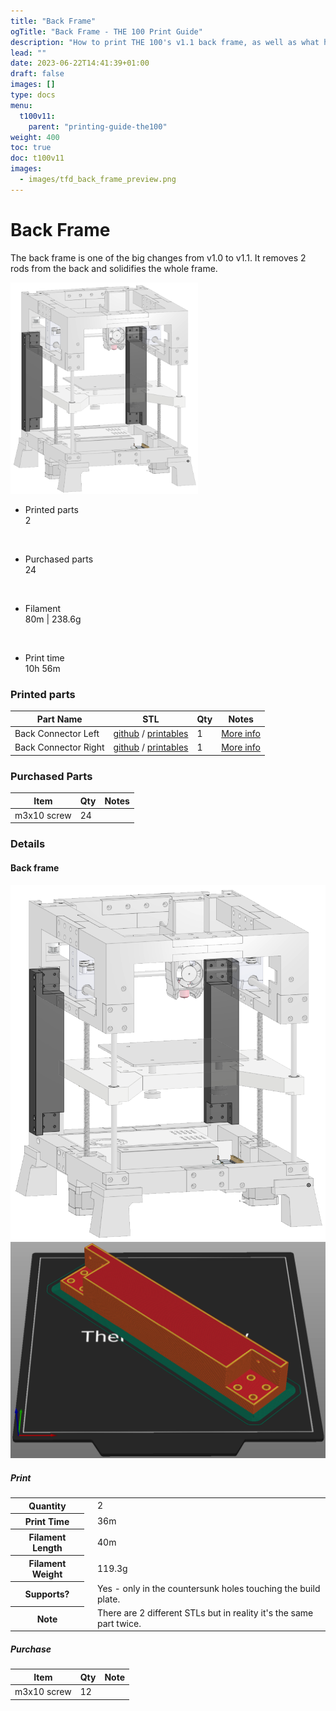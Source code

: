 ```yaml
---
title: "Back Frame"
ogTitle: "Back Frame - THE 100 Print Guide"
description: "How to print THE 100's v1.1 back frame, as well as what hardware you need to purchase to build it."
lead: ""
date: 2023-06-22T14:41:39+01:00
draft: false
images: []
type: docs
menu:
  t100v11:
    parent: "printing-guide-the100"
weight: 400
toc: true
doc: t100v11
images: 
  - images/tfd_back_frame_preview.png
---
```

# Back Frame
The back frame is one of the big changes from v1.0 to v1.1. It removes 2 rods from the back and solidifies the whole frame. 

<div class="row bd">
  <div class="col">
      <a href="images/back_frame_cad.png"><img src="images/back_frame_cad.png" width=300 class="img-thumbnail"></a>

  </div>
  <div class="col">
    <ul class="list-group">
      <li class="list-group-item d-flex justify-content-between align-items-center">
        <div class="text fw-bold">Printed parts</div>
        <div class="text">2</div>
      </li>
    </ul>
    <br>
    <ul class="list-group">
      <li class="list-group-item d-flex justify-content-between align-items-center">
        <div class="text fw-bold">Purchased parts</div>
        <div class="text">24</div>
      </li>
    </ul>   
    <br>
    <ul class="list-group">
      <li class="list-group-item d-flex justify-content-between align-items-center">
        <div class="text fw-bold">Filament</div>
        <div class="text">80m | 238.6g</div>
      </li>
    </ul>   
    <br>
    <ul class="list-group">
      <li class="list-group-item d-flex justify-content-between align-items-center">
        <div class="text fw-bold">Print time</div>
        <div class="text">10h 56m</div>
      </li>
    </ul>  
  </div>
</div>

### Printed parts

<table class="table table-sm">
  <thead>
    <tr>
      <th scope="col">Part Name</th>
      <th scope="col">STL</th>
      <th scope="col">Qty</th>
      <th scope="col">Notes</th>
    </tr>
  </thead>
  <tbody>
    <tr>
      <td>Back Connector Left</td>
      <td class="no-wrap"><a target="_blank" href="https://github.com/MSzturc/t100/blob/main/STL/Back/Back%20Connector%20Left.stl">github</a> / <a href="https://files.printables.com/media/prints/572689/stls/4585086_c556e237-101a-4acd-a392-098b7c88e9a1/back-connector-left.stl">printables</a></td>
      <td>1</td>
      <td><a href="#back-frame-1">More info</a></td>
    </tr>
    <tr>
      <td>Back Connector Right</td>
      <td class="no-wrap"><a target="_blank" href="https://github.com/MSzturc/t100/blob/main/STL/Back/Back%20Connector%20Right.stl">github</a> / <a href="https://files.printables.com/media/prints/572689/stls/4585087_9b00f09c-1c11-4350-a192-ece4abe3a657/back-connector-right.stl">printables</a></td>
      <td>1</td>
      <td><a href="#back-frame-1">More info</a></td>
    </tr>
  </tbody>
</table>

### Purchased Parts
<table class="table table-sm no-margin">
  <thead>
    <tr>
      <th scope="col">Item</th>
      <th scope="col">Qty</th>
      <th scope="col">Notes</th>
    </tr>
  </thead>
  <tbody>
    <tr>
      <td>m3x10 screw</td>
      <td>24</td>
      <td></td>
    </tr>
  </tbody>
</table>

### Details
#### Back frame
  <a href="images/back_frame_cad.png"><img src="images/back_frame_cad.png" class="img-thumbnail align-top img-thumbnail-250h" /></a>
  <a href="images/back_frame_stl.png"><img src="images/back_frame_stl.png" class="img-thumbnail align-top img-thumbnail-250h" /></a>
##### Print
<table class="table table-striped table-hover no-margin">
  <tbody class="table-group-divider">
    <tr>
      <th scope="row" class="no-wrap">Quantity</th>
      <td> </td>
      <td>2</td>
    </tr>
    <tr>
      <th scope="row" class="no-wrap">Print Time</th>
      <td> </td>
      <td>36m</td>
    </tr>
    <tr>
      <th scope="row" class="no-wrap">Filament Length</th>
      <td> </td>
      <td>40m</td>
    </tr>
    <tr>
      <th scope="row" class="no-wrap">Filament Weight</th>
      <td> </td>
      <td>119.3g</td>
    </tr>
    <tr>
      <th scope="row" class="no-wrap">Supports?</th>
      <td> </td>
      <td>Yes - only in the countersunk holes touching the build plate.</td>
    </tr>
    <tr>
      <th scope="row">Note</th>
      <td> </td>
      <td>There are 2 different STLs but in reality it's the same part twice.</td>
    </tr>
  </tbody>
</table>

##### Purchase
<table class="table table-striped table-hover no-margin">
  <thead>
    <tr>
      <th scope="col">Item</th>
      <th scope="col">Qty</th>
      <th scope="col">Note</th>
    </tr>
  </thead>
  <tbody>
    <tr>
      <td>m3x10 screw</td>
      <td>12</td>
      <td></td>
    </tr>
  </tbody>
</table>